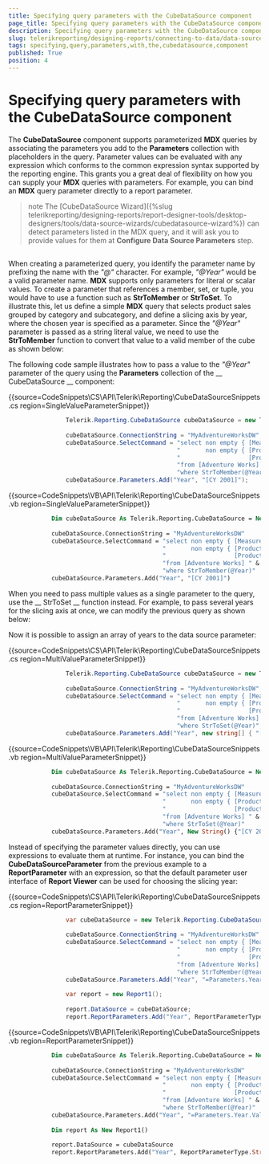 ```yaml
---
title: Specifying query parameters with the CubeDataSource component
page_title: Specifying query parameters with the CubeDataSource component | for Telerik Reporting Documentation
description: Specifying query parameters with the CubeDataSource component
slug: telerikreporting/designing-reports/connecting-to-data/data-source-components/cubedatasource-component/specifying-query-parameters-with-the-cubedatasource-component
tags: specifying,query,parameters,with,the,cubedatasource,component
published: True
position: 4
---
```


# Specifying query parameters with the CubeDataSource component



The __CubeDataSource__ component supports parameterized __MDX__
        queries by associating the parameters you add to the __Parameters__ collection with
        placeholders in the query. Parameter values can be evaluated with any expression which conforms to the
        common expression syntax supported by the reporting engine. This grants you a great deal of flexibility
        on how you can supply your __MDX__ queries with parameters. For example, you can
        bind an __MDX__ query parameter directly to a report parameter.
      

>note The [CubeDataSource Wizard]({%slug telerikreporting/designing-reports/report-designer-tools/desktop-designers/tools/data-source-wizards/cubedatasource-wizard%}) can detect parameters listed          in the MDX query, and it will ask you to provide values for them at  __Configure Data Source Parameters__  step.        


## 

When creating a parameterized query, you identify the parameter name by prefixing the name with the
          *"@"* character. For example, *"@Year"* would
          be a valid parameter name. __MDX__ supports only parameters for literal or scalar
          values. To create a parameter that references a member, set, or tuple, you would have to use a function
          such as __StrToMember__ or __StrToSet__. To illustrate this,
          let us define a simple __MDX__ query that selects product sales grouped by category
          and subcategory, and define a slicing axis by year, where the chosen year is specified as a parameter.
          Since the *"@Year"* parameter is passed as a string literal value, we need
          to use the __StrToMember__ function to convert that value to a valid member of
          the cube as shown below:
        





The following code sample illustrates how to pass a value to the *"@Year"*
          parameter of the query using the __Parameters__ collection of the __
            CubeDataSource
          __ component:
        

{{source=CodeSnippets\CS\API\Telerik\Reporting\CubeDataSourceSnippets.cs region=SingleValueParameterSnippet}}
````c#
	            Telerik.Reporting.CubeDataSource cubeDataSource = new Telerik.Reporting.CubeDataSource();
	
	            cubeDataSource.ConnectionString = "MyAdventureWorksDW";
	            cubeDataSource.SelectCommand = "select non empty { [Measures].[Sales Amount] } on columns, " +
	                                           "       non empty { [Product].[Category].[Category] * " +
	                                           "                   [Product].[Subcategory].[Subcategory] } on rows " +
	                                           "from [Adventure Works] " +
	                                           "where StrToMember(@Year)";
	            cubeDataSource.Parameters.Add("Year", "[CY 2001]");
````



{{source=CodeSnippets\VB\API\Telerik\Reporting\CubeDataSourceSnippets.vb region=SingleValueParameterSnippet}}
````vb
	        Dim cubeDataSource As Telerik.Reporting.CubeDataSource = New Telerik.Reporting.CubeDataSource()
	
	        cubeDataSource.ConnectionString = "MyAdventureWorksDW"
	        cubeDataSource.SelectCommand = "select non empty { [Measures].[Sales Amount] } on columns, " & _
	                                       "       non empty { [Product].[Category].[Category] * " & _
	                                       "                   [Product].[Subcategory].[Subcategory] } on rows " & _
	                                       "from [Adventure Works] " & _
	                                       "where StrToMember(@Year)"
	        cubeDataSource.Parameters.Add("Year", "[CY 2001]")
````



When you need to pass multiple values as a single parameter to the query, use the __
            StrToSet
          __ function instead. For example, to pass several years for the slicing axis at once, we can
          modify the previous query as shown below:
        





Now it is possible to assign an array of years to the data source parameter:
        

{{source=CodeSnippets\CS\API\Telerik\Reporting\CubeDataSourceSnippets.cs region=MultiValueParameterSnippet}}
````c#
	            Telerik.Reporting.CubeDataSource cubeDataSource = new Telerik.Reporting.CubeDataSource();
	
	            cubeDataSource.ConnectionString = "MyAdventureWorksDW";
	            cubeDataSource.SelectCommand = "select non empty { [Measures].[Sales Amount] } on columns, " +
	                                           "       non empty { [Product].[Category].[Category] * " +
	                                           "                   [Product].[Subcategory].[Subcategory] } on rows " +
	                                           "from [Adventure Works] " +
	                                           "where StrToSet(@Year)";
	            cubeDataSource.Parameters.Add("Year", new string[] { "[CY 2001]", "[CY 2002]" });
````



{{source=CodeSnippets\VB\API\Telerik\Reporting\CubeDataSourceSnippets.vb region=MultiValueParameterSnippet}}
````vb
	        Dim cubeDataSource As Telerik.Reporting.CubeDataSource = New Telerik.Reporting.CubeDataSource()
	
	        cubeDataSource.ConnectionString = "MyAdventureWorksDW"
	        cubeDataSource.SelectCommand = "select non empty { [Measures].[Sales Amount] } on columns, " & _
	                                       "       non empty { [Product].[Category].[Category] * " & _
	                                       "                   [Product].[Subcategory].[Subcategory] } on rows " & _
	                                       "from [Adventure Works] " & _
	                                       "where StrToSet(@Year)"
	        cubeDataSource.Parameters.Add("Year", New String() {"[CY 2001]", "[CY 2002]"})
````



Instead of specifying the parameter values directly, you can use expressions to evaluate them at runtime.
          For instance, you can bind the __CubeDataSourceParameter__ from the previous example
          to a __ReportParameter__ with an expression, so that the default parameter user
          interface of __Report Viewer__ can be used for choosing the slicing year:
        

{{source=CodeSnippets\CS\API\Telerik\Reporting\CubeDataSourceSnippets.cs region=ReportParameterSnippet}}
````c#
	            var cubeDataSource = new Telerik.Reporting.CubeDataSource();
	
	            cubeDataSource.ConnectionString = "MyAdventureWorksDW";
	            cubeDataSource.SelectCommand = "select non empty { [Measures].[Sales Amount] } on columns, " +
	                                           "       non empty { [Product].[Category].[Category] * " +
	                                           "                   [Product].[Subcategory].[Subcategory] } on rows " +
	                                           "from [Adventure Works] " +
	                                           "where StrToMember(@Year)";
	            cubeDataSource.Parameters.Add("Year", "=Parameters.Year.Value");
	
	            var report = new Report1();
	
	            report.DataSource = cubeDataSource;
	            report.ReportParameters.Add("Year", ReportParameterType.String, "[CY 2001]");
````



{{source=CodeSnippets\VB\API\Telerik\Reporting\CubeDataSourceSnippets.vb region=ReportParameterSnippet}}
````vb
	        Dim cubeDataSource As Telerik.Reporting.CubeDataSource = New Telerik.Reporting.CubeDataSource()
	
	        cubeDataSource.ConnectionString = "MyAdventureWorksDW"
	        cubeDataSource.SelectCommand = "select non empty { [Measures].[Sales Amount] } on columns, " & _
	                                       "       non empty { [Product].[Category].[Category] * " & _
	                                       "                   [Product].[Subcategory].[Subcategory] } on rows " & _
	                                       "from [Adventure Works] " & _
	                                       "where StrToMember(@Year)"
	        cubeDataSource.Parameters.Add("Year", "=Parameters.Year.Value")
	
	        Dim report As New Report1()
	
	        report.DataSource = cubeDataSource
	        report.ReportParameters.Add("Year", ReportParameterType.String, "[CY 2001]")
````


